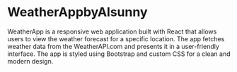 # WeatherAppbyAlsunny
WeatherApp is a responsive web application built with React that allows users to view the weather forecast for a specific location. The app fetches weather data from the WeatherAPI.com and presents it in a user-friendly interface. The app is styled using Bootstrap and custom CSS for a clean and modern design.
